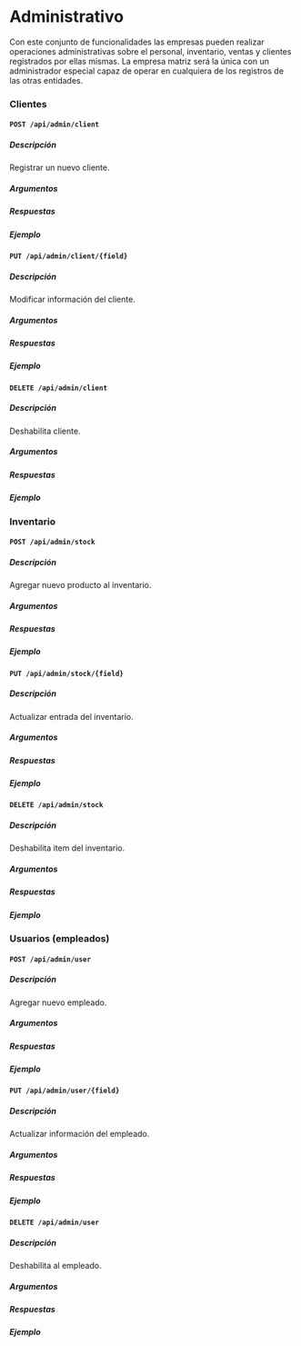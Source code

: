 # Administrativo

Con este conjunto de funcionalidades las empresas pueden realizar operaciones administrativas sobre el personal,
inventario, ventas y clientes registrados por ellas mismas. La empresa matriz será la única con un administrador
especial capaz de operar en cualquiera de los registros de las otras entidades.

### Clientes

#### `POST /api/admin/client`

##### Descripción

Registrar un nuevo cliente.

##### Argumentos

##### Respuestas

##### Ejemplo

#### `PUT /api/admin/client/{field}`

##### Descripción

Modificar información del cliente.

##### Argumentos

##### Respuestas

##### Ejemplo

#### `DELETE /api/admin/client`

##### Descripción

Deshabilita cliente.

##### Argumentos

##### Respuestas

##### Ejemplo

### Inventario

#### `POST /api/admin/stock`

##### Descripción

Agregar nuevo producto al inventario.

##### Argumentos

##### Respuestas

##### Ejemplo

#### `PUT /api/admin/stock/{field}`

##### Descripción

Actualizar entrada del inventario.

##### Argumentos

##### Respuestas

##### Ejemplo

#### `DELETE /api/admin/stock`

##### Descripción

Deshabilita item del inventario.

##### Argumentos

##### Respuestas

##### Ejemplo

### Usuarios (empleados)

#### `POST /api/admin/user`

##### Descripción

Agregar nuevo empleado.

##### Argumentos

##### Respuestas

##### Ejemplo

#### `PUT /api/admin/user/{field}`

##### Descripción

Actualizar información del empleado.

##### Argumentos

##### Respuestas

##### Ejemplo

#### `DELETE /api/admin/user`

##### Descripción

Deshabilita al empleado.

##### Argumentos

##### Respuestas

##### Ejemplo

##                      